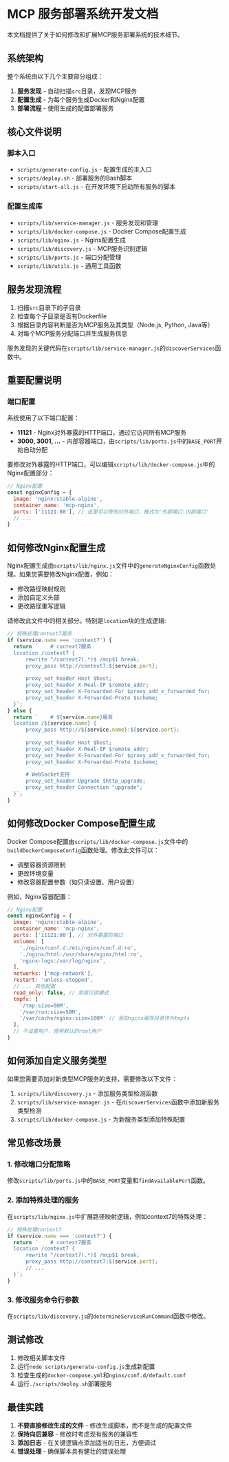# MCP 服务部署系统开发文档

本文档提供了关于如何修改和扩展MCP服务部署系统的技术细节。

## 系统架构

整个系统由以下几个主要部分组成：

1. **服务发现** - 自动扫描`src`目录，发现MCP服务
2. **配置生成** - 为每个服务生成Docker和Nginx配置
3. **部署流程** - 使用生成的配置部署服务

## 核心文件说明

### 脚本入口

- `scripts/generate-config.js` - 配置生成的主入口
- `scripts/deploy.sh` - 部署服务的Bash脚本
- `scripts/start-all.js` - 在开发环境下启动所有服务的脚本

### 配置生成库

- `scripts/lib/service-manager.js` - 服务发现和管理
- `scripts/lib/docker-compose.js` - Docker Compose配置生成
- `scripts/lib/nginx.js` - Nginx配置生成
- `scripts/lib/discovery.js` - MCP服务识别逻辑
- `scripts/lib/ports.js` - 端口分配管理
- `scripts/lib/utils.js` - 通用工具函数

## 服务发现流程

1. 扫描`src`目录下的子目录
2. 检查每个子目录是否有Dockerfile
3. 根据目录内容判断是否为MCP服务及其类型（Node.js, Python, Java等）
4. 对每个MCP服务分配端口并生成服务信息

服务发现的关键代码在`scripts/lib/service-manager.js`的`discoverServices`函数中。

## 重要配置说明

### 端口配置

系统使用了以下端口配置：

- **11121** - Nginx对外暴露的HTTP端口，通过它访问所有MCP服务
- **3000, 3001, ...** - 内部容器端口，由`scripts/lib/ports.js`中的`BASE_PORT`开始自动分配

要修改对外暴露的HTTP端口，可以编辑`scripts/lib/docker-compose.js`中的Nginx配置部分：

```javascript
// Nginx配置
const nginxConfig = {
  image: 'nginx:stable-alpine',
  container_name: 'mcp-nginx',
  ports: ['11121:80'], // 这里可以修改对外端口，格式为"外部端口:内部端口"
  // ...
}
```

## 如何修改Nginx配置生成

Nginx配置生成由`scripts/lib/nginx.js`文件中的`generateNginxConfig`函数处理。如果您需要修改Nginx配置，例如：

- 修改路径映射规则
- 添加自定义头部
- 更改路径重写逻辑

请修改此文件中的相关部分。特别是`location`块的生成逻辑:

```javascript
// 特殊处理context7服务
if (service.name === 'context7') {
  return `    # context7服务
  location /context7 {
      rewrite ^/context7(.*)$ /mcp$1 break;
      proxy_pass http://context7:${service.port};
      
      proxy_set_header Host $host;
      proxy_set_header X-Real-IP $remote_addr;
      proxy_set_header X-Forwarded-For $proxy_add_x_forwarded_for;
      proxy_set_header X-Forwarded-Proto $scheme;
  }`;
} else {
  return `    # ${service.name}服务
  location /${service.name} {
      proxy_pass http://${service.name}:${service.port};
      
      proxy_set_header Host $host;
      proxy_set_header X-Real-IP $remote_addr;
      proxy_set_header X-Forwarded-For $proxy_add_x_forwarded_for;
      proxy_set_header X-Forwarded-Proto $scheme;
      
      # WebSocket支持
      proxy_set_header Upgrade $http_upgrade;
      proxy_set_header Connection "upgrade";
  }`;
}
```

## 如何修改Docker Compose配置生成

Docker Compose配置由`scripts/lib/docker-compose.js`文件中的`buildDockerComposeConfig`函数处理。修改此文件可以：

- 调整容器资源限制
- 更改环境变量
- 修改容器配置参数（如只读设置、用户设置）

例如，Nginx容器配置：

```javascript
// Nginx配置
const nginxConfig = {
  image: 'nginx:stable-alpine',
  container_name: 'mcp-nginx',
  ports: ['11121:80'], // 对外暴露的端口
  volumes: [
    './nginx/conf.d:/etc/nginx/conf.d:ro',
    './nginx/html:/usr/share/nginx/html:ro',
    'nginx-logs:/var/log/nginx',
  ],
  networks: ['mcp-network'],
  restart: 'unless-stopped',
  // ... 其他配置
  read_only: false, // 禁用只读模式
  tmpfs: [
    '/tmp:size=50M', 
    '/var/run:size=50M',
    '/var/cache/nginx:size=100M' // 添加nginx缓存目录作为tmpfs
  ],
  // 不设置用户，使用默认的root用户
}
```

## 如何添加自定义服务类型

如果您需要添加对新类型MCP服务的支持，需要修改以下文件：

1. `scripts/lib/discovery.js` - 添加服务类型检测函数
2. `scripts/lib/service-manager.js` - 在`discoverServices`函数中添加新服务类型检测
3. `scripts/lib/docker-compose.js` - 为新服务类型添加特殊配置

## 常见修改场景

### 1. 修改端口分配策略

修改`scripts/lib/ports.js`中的`BASE_PORT`变量和`findAvailablePort`函数。

### 2. 添加特殊处理的服务

在`scripts/lib/nginx.js`中扩展路径映射逻辑，例如context7的特殊处理：

```javascript
// 特殊处理context7
if (service.name === 'context7') {
  return `    # context7服务
  location /context7 {
      rewrite ^/context7(.*)$ /mcp$1 break;
      proxy_pass http://context7:${service.port};
      // ...
  }`;
}
```

### 3. 修改服务命令行参数

在`scripts/lib/discovery.js`的`determineServiceRunCommand`函数中修改。

## 测试修改

1. 修改相关脚本文件
2. 运行`node scripts/generate-config.js`生成新配置
3. 检查生成的`docker-compose.yml`和`nginx/conf.d/default.conf`
4. 运行`./scripts/deploy.sh`部署服务

## 最佳实践

1. **不要直接修改生成的文件** - 修改生成脚本，而不是生成的配置文件
2. **保持向后兼容** - 修改时考虑现有服务的兼容性
3. **添加日志** - 在关键逻辑点添加适当的日志，方便调试
4. **错误处理** - 确保脚本具有健壮的错误处理 